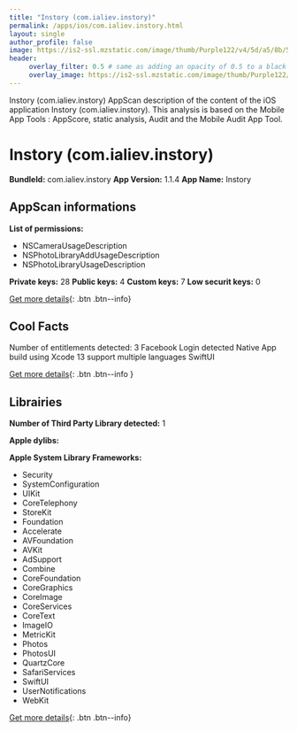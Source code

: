 ```yaml
---
title: "Instory (com.ialiev.instory)"
permalink: /apps/ios/com.ialiev.instory.html
layout: single
author_profile: false
image: https://is2-ssl.mzstatic.com/image/thumb/Purple122/v4/5d/a5/8b/5da58be9-1def-c20c-0e5d-57aa5ad784ed/AppIcon-0-1x_U007emarketing-0-10-0-85-220.png/512x512bb.jpg
header: 
     overlay_filter: 0.5 # same as adding an opacity of 0.5 to a black background
     overlay_image: https://is2-ssl.mzstatic.com/image/thumb/Purple122/v4/5d/a5/8b/5da58be9-1def-c20c-0e5d-57aa5ad784ed/AppIcon-0-1x_U007emarketing-0-10-0-85-220.png/512x512bb.jpg
---
```

Instory (com.ialiev.instory) AppScan description of the content of the iOS application Instory (com.ialiev.instory). This analysis is based on the Mobile App Tools : AppScore, static analysis, Audit and the Mobile Audit App Tool.

# Instory (com.ialiev.instory)

**BundleId:** com.ialiev.instory
**App Version:** 1.1.4
**App Name:** Instory


## AppScan informations 

**List of permissions:** 
- NSCameraUsageDescription
- NSPhotoLibraryAddUsageDescription
- NSPhotoLibraryUsageDescription
  
  
**Private keys:** 28
**Public keys:** 4
**Custom keys:** 7
**Low securit keys:** 0
  
[Get more details](/pricing.html){: .btn .btn--info}

## Cool Facts

Number of entitlements detected: 3
Facebook Login detected
Native App
build using Xcode 13
support multiple languages
SwiftUI
  
[Get more details](/pricing.html){: .btn .btn--info }

## Librairies 
**Number of Third Party Library detected:** 1


**Apple dylibs:**


**Apple System Library Frameworks:**
- Security
- SystemConfiguration
- UIKit
- CoreTelephony
- StoreKit
- Foundation
- Accelerate
- AVFoundation
- AVKit
- AdSupport
- Combine
- CoreFoundation
- CoreGraphics
- CoreImage
- CoreServices
- CoreText
- ImageIO
- MetricKit
- Photos
- PhotosUI
- QuartzCore
- SafariServices
- SwiftUI
- UserNotifications
- WebKit


  
[Get more details](/pricing.html){: .btn .btn--info}

